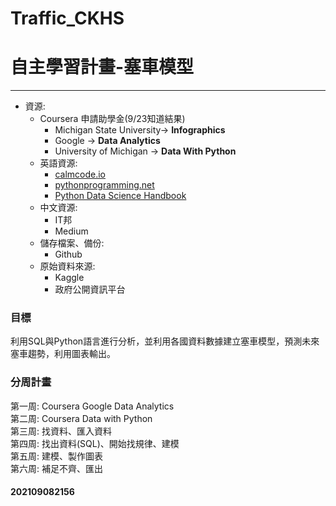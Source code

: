 # Traffic_CKHS
# 自主學習計畫-塞車模型
***
- 資源: 
	- Coursera 申請助學金(9/23知道結果)
		- Michigan State University-> **Infographics**
		- Google -> **Data Analytics**
		-  University of Michigan -> **Data With Python** 
	- 英語資源: 
		- [calmcode.io](https://calmcode.io/) 
		- [pythonprogramming.net](https://pythonprogramming.net/)
		- [Python Data Science Handbook](https://jakevdp.github.io/PythonDataScienceHandbook/)
	- 中文資源:
		- IT邦
		- Medium
	- 儲存檔案、備份:
		- Github
	- 原始資料來源: 
		- Kaggle
		- 政府公開資訊平台


### 目標
利用SQL與Python語言進行分析，並利用各國資料數據建立塞車模型，預測未來塞車趨勢，利用圖表輸出。

### 分周計畫
第一周: Coursera Google Data Analytics  
第二周: Coursera Data with Python  
第三周: 找資料、匯入資料  
第四周: 找出資料(SQL)、開始找規律、建模  
第五周: 建模、製作圖表  
第六周: 補足不齊、匯出

#### 202109082156